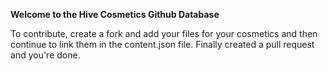 **Welcome to the Hive Cosmetics Github Database**

To contribute, create a fork and add your files for your cosmetics and then continue to link them in the content.json file. Finally created a pull request and you're done.
